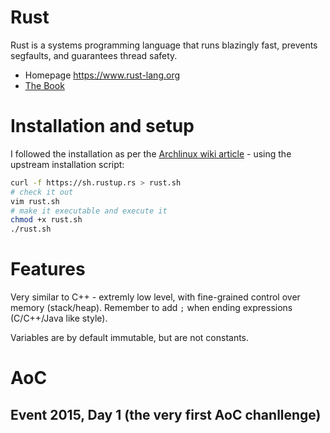 Rust
====

Rust is a systems programming language that runs blazingly fast, prevents segfaults, and guarantees thread safety.

 * Homepage https://www.rust-lang.org
 * [The Book](https://doc.rust-lang.org/book/)

# Installation and setup

I followed the installation as per the [Archlinux wiki article](https://wiki.archlinux.org/index.php/rust) - using the upstream installation script:

```bash
curl -f https://sh.rustup.rs > rust.sh
# check it out
vim rust.sh
# make it executable and execute it
chmod +x rust.sh
./rust.sh

```

# Features

Very similar to C++ - extremly low level, with fine-grained control over memory (stack/heap).
Remember to add ```;``` when ending expressions (C/C++/Java like style).

Variables are by default immutable, but are not constants.


# AoC

## Event 2015, Day 1 (the very first AoC chanllenge)

